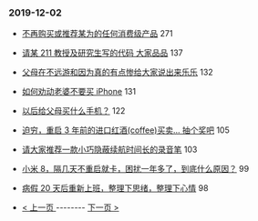 ### 2019-12-02 
- [不再购买或推荐某为的任何消费级产品](https://www.v2ex.com/t/624860) 271
- [请某 211 教授及研究生写的代码 大家品品](https://www.v2ex.com/t/624954) 137
- [父母在不远游和因为真的有点惨给大家说出来乐乐](https://www.v2ex.com/t/625046) 132
- [如何劝动老婆不要买 iPhone](https://www.v2ex.com/t/625138) 131
- [以后给父母买什么手机？](https://www.v2ex.com/t/624908) 122
- [迫穷，重启 3 年前的进口红酒(coffee)买卖... 抽个奖吧](https://www.v2ex.com/t/625015) 105
- [请大家推荐一款小巧隐蔽续航时间长的录音笔](https://www.v2ex.com/t/624903) 103
- [小米 8，隔几天不重启就卡，困扰一年多了，到底什么原因？](https://www.v2ex.com/t/624927) 99
- [病假 20 天后重新上班，整理下思绪，整理下心情](https://www.v2ex.com/t/624973) 98 

- [ < 上一页 ](https://github.com/able8/v2ex-hot-record/blob/master/2019-12-01.md) -------- [ 下一页 > ](https://github.com/able8/v2ex-hot-record/blob/master/2019-12-03.md)